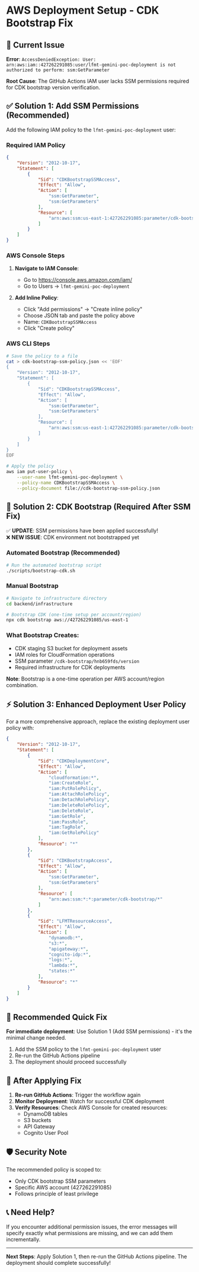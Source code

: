 # AWS Deployment Setup - CDK Bootstrap Fix

## 🚨 Current Issue

**Error**: `AccessDeniedException: User: arn:aws:iam::427262291085:user/lfmt-gemini-poc-deployment is not authorized to perform: ssm:GetParameter`

**Root Cause**: The GitHub Actions IAM user lacks SSM permissions required for CDK bootstrap version verification.

## ✅ **Solution 1: Add SSM Permissions (Recommended)**

Add the following IAM policy to the `lfmt-gemini-poc-deployment` user:

### Required IAM Policy

```json
{
    "Version": "2012-10-17",
    "Statement": [
        {
            "Sid": "CDKBootstrapSSMAccess",
            "Effect": "Allow",
            "Action": [
                "ssm:GetParameter",
                "ssm:GetParameters"
            ],
            "Resource": [
                "arn:aws:ssm:us-east-1:427262291085:parameter/cdk-bootstrap/*"
            ]
        }
    ]
}
```

### AWS Console Steps

1. **Navigate to IAM Console**:
   - Go to https://console.aws.amazon.com/iam/
   - Go to Users → `lfmt-gemini-poc-deployment`

2. **Add Inline Policy**:
   - Click "Add permissions" → "Create inline policy"
   - Choose JSON tab and paste the policy above
   - Name: `CDKBootstrapSSMAccess`
   - Click "Create policy"

### AWS CLI Steps

```bash
# Save the policy to a file
cat > cdk-bootstrap-ssm-policy.json << 'EOF'
{
    "Version": "2012-10-17",
    "Statement": [
        {
            "Sid": "CDKBootstrapSSMAccess",
            "Effect": "Allow",
            "Action": [
                "ssm:GetParameter",
                "ssm:GetParameters"
            ],
            "Resource": [
                "arn:aws:ssm:us-east-1:427262291085:parameter/cdk-bootstrap/*"
            ]
        }
    ]
}
EOF

# Apply the policy
aws iam put-user-policy \
    --user-name lfmt-gemini-poc-deployment \
    --policy-name CDKBootstrapSSMAccess \
    --policy-document file://cdk-bootstrap-ssm-policy.json
```

## 🔧 **Solution 2: CDK Bootstrap (Required After SSM Fix)**

✅ **UPDATE**: SSM permissions have been applied successfully!  
❌ **NEW ISSUE**: CDK environment not bootstrapped yet

### Automated Bootstrap (Recommended)

```bash
# Run the automated bootstrap script
./scripts/bootstrap-cdk.sh
```

### Manual Bootstrap

```bash
# Navigate to infrastructure directory
cd backend/infrastructure

# Bootstrap CDK (one-time setup per account/region)
npx cdk bootstrap aws://427262291085/us-east-1
```

### What Bootstrap Creates:
- CDK staging S3 bucket for deployment assets
- IAM roles for CloudFormation operations
- SSM parameter `/cdk-bootstrap/hnb659fds/version`
- Required infrastructure for CDK deployments

**Note**: Bootstrap is a one-time operation per AWS account/region combination.

## ⚡ **Solution 3: Enhanced Deployment User Policy**

For a more comprehensive approach, replace the existing deployment user policy with:

```json
{
    "Version": "2012-10-17",
    "Statement": [
        {
            "Sid": "CDKDeploymentCore",
            "Effect": "Allow",
            "Action": [
                "cloudformation:*",
                "iam:CreateRole",
                "iam:PutRolePolicy",
                "iam:AttachRolePolicy",
                "iam:DetachRolePolicy",
                "iam:DeleteRolePolicy",
                "iam:DeleteRole",
                "iam:GetRole",
                "iam:PassRole",
                "iam:TagRole",
                "iam:GetRolePolicy"
            ],
            "Resource": "*"
        },
        {
            "Sid": "CDKBootstrapAccess",
            "Effect": "Allow",
            "Action": [
                "ssm:GetParameter",
                "ssm:GetParameters"
            ],
            "Resource": [
                "arn:aws:ssm:*:*:parameter/cdk-bootstrap/*"
            ]
        },
        {
            "Sid": "LFMTResourceAccess",
            "Effect": "Allow",
            "Action": [
                "dynamodb:*",
                "s3:*",
                "apigateway:*",
                "cognito-idp:*",
                "logs:*",
                "lambda:*",
                "states:*"
            ],
            "Resource": "*"
        }
    ]
}
```

## 🎯 **Recommended Quick Fix**

**For immediate deployment**: Use Solution 1 (Add SSM permissions) - it's the minimal change needed.

1. Add the SSM policy to the `lfmt-gemini-poc-deployment` user
2. Re-run the GitHub Actions pipeline
3. The deployment should proceed successfully

## 🔄 **After Applying Fix**

1. **Re-run GitHub Actions**: Trigger the workflow again
2. **Monitor Deployment**: Watch for successful CDK deployment
3. **Verify Resources**: Check AWS Console for created resources:
   - DynamoDB tables
   - S3 buckets  
   - API Gateway
   - Cognito User Pool

## 🛡️ **Security Note**

The recommended policy is scoped to:
- Only CDK bootstrap SSM parameters
- Specific AWS account (427262291085)
- Follows principle of least privilege

## 📞 **Need Help?**

If you encounter additional permission issues, the error messages will specify exactly what permissions are missing, and we can add them incrementally.

---

**Next Steps**: Apply Solution 1, then re-run the GitHub Actions pipeline. The deployment should complete successfully!
